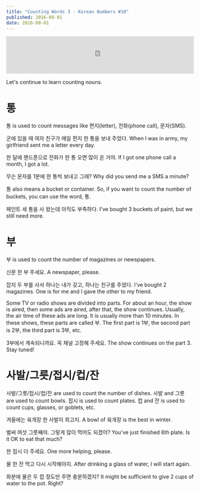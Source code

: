 ```yaml
---
title: "Counting Words 3 - Korean Numbers #10"
published: 2016-08-01
date: 2016-08-01
---
```

<iframe id="audio_iframe" src="https://www.podbean.com/media/player/hj3kx-616b92?skin=12" width="100%" height="100" frameborder="0" scrolling="no"></iframe>

Let's continue to learn counting nouns.

#  통

통 is used to count messages like 편지(letter), 전화(phone call), 문자(SMS). 

군에 있을 때 여자 친구가 매일 편지 한 통을 보내 주었다. 
When I was in army, my girlfriend sent me a letter every day. 

한 달에 핸드폰으로 전화가 한 통 오면 많이 온 거야. 
If I got one phone call a month, I got a lot.

무슨 문자를 1분에 한 통씩 보내고 그래?
Why did you send me a SMS a minute?

통 also means a bucket or container. So, if you want to count the number of buckets, you can use the word, 통. 

페인트 세 통을 사 왔는데 아직도 부족하다. 
I've bought 3 buckets of paint, but we still need more. 


#  부

부 is used to count the number of magazines or newspapers. 

신문 한 부 주세요. 
A newspaper, please. 

잡지 두 부를 사서 하나는 내가 갖고, 하나는 친구를 주었다. 
I've bought 2 magazines. One is for me and I gave the other to my friend. 

Some TV or radio shows are divided into parts. For about an hour, the show is aired, then some ads are aired, after that, the show continues. Usually, the air time of these ads are long. It is usually more than 10 minutes. In these shows, these parts are called 부. The first part is 1부, the second part is 2부, the third part is 3부, etc. 

3부에서 계속되니까요. 꼭 채널 고정해 주세요. 
The show continues on the part 3. Stay tuned!


#  사발/그릇/접시/컵/잔

사발/그릇/접시/컵/잔 are used to count the number of dishes. 사발 and 그릇 are used to count bowls. 접시 is used to count plates. 컵 and 잔 is used to count cups, glasses, or goblets, etc. 

겨울에는 육개장 한 사발이 최고지. 
A bowl of 육개장 is the best in winter. 

벌써 여섯 그릇째야. 그렇게 많이 먹어도 되겠어?
You've just finished 6th plate. Is it OK to eat that much?

한 접시 더 주세요. 
One more helping, please. 

물 한 잔 먹고 다시 시작해야지. 
After drinking a glass of water, I will start again. 

화분에 물은 두 컵 정도만 주면 충분하겠지?
It might be sufficient to give 2 cups of water to the pot. Right?
